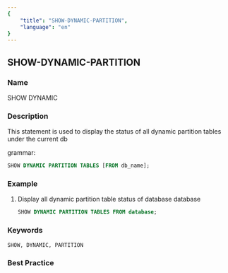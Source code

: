 ```yaml
---
{
    "title": "SHOW-DYNAMIC-PARTITION",
    "language": "en"
}
---
```


<!--
Licensed to the Apache Software Foundation (ASF) under one
or more contributor license agreements.  See the NOTICE file
distributed with this work for additional information
regarding copyright ownership.  The ASF licenses this file
to you under the Apache License, Version 2.0 (the
"License"); you may not use this file except in compliance
with the License.  You may obtain a copy of the License at

  http://www.apache.org/licenses/LICENSE-2.0

Unless required by applicable law or agreed to in writing,
software distributed under the License is distributed on an
"AS IS" BASIS, WITHOUT WARRANTIES OR CONDITIONS OF ANY
KIND, either express or implied.  See the License for the
specific language governing permissions and limitations
under the License.
-->

## SHOW-DYNAMIC-PARTITION

### Name

SHOW DYNAMIC

### Description

This statement is used to display the status of all dynamic partition tables under the current db

grammar:

```sql
SHOW DYNAMIC PARTITION TABLES [FROM db_name];
````

### Example

  1. Display all dynamic partition table status of database database

     ```sql
     SHOW DYNAMIC PARTITION TABLES FROM database;
     ````

### Keywords

    SHOW, DYNAMIC, PARTITION

### Best Practice

